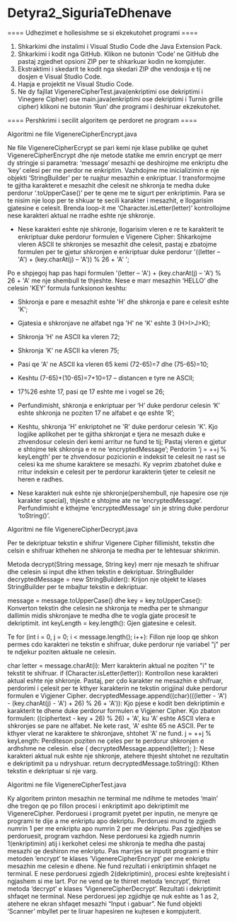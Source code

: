 # Detyra2_SiguriaTeDhenave

==== Udhezimet e hollesishme se si ekzekutohet programi ====

1.	Shkarkimi dhe instalimi i Visual Studio Code dhe Java Extension Pack.
2.	Shkarkimi i kodit nga GitHub. Klikon ne butonin ‘Code’ ne GitHub dhe pastaj zgjedhet opsioni ZIP per te shkarkuar kodin ne kompjuter.    
3.	Ekstraktimi i skedarit te kodit nga skedari ZIP dhe vendosja e tij ne dosjen e Visual Studio Code. 
4.	Hapja e projektit ne Visual Studio Code.
5.	Ne dy fajllat VigenereCipherTest.java(enkriptimi ose dekriptimi i Vinegere Cipher) ose main.java(enkriptimi ose dekriptimi i Turnin grille cipher) klikoni ne butonin ‘Run’ dhe programi i deshiruar ekzekutohet.




==== Pershkrimi i secilit algoritem qe perdoret ne program ====


Algoritmi ne file VigenereCipherEncrypt.java 


Ne file VigenereCipherEcrypt se pari kemi nje klase publike qe quhet VigenereCipherEncrypt dhe nje metode statike me emrin encrypt qe merr dy stringje si parametra: ‘message’ mesazhi qe deshirojme me enkriptu dhe ‘key’ celesi per me perdor ne enkriptim.
Vazhdojme me inicializimin e nje objekti ‘StringBuilder’ per te ruajtur mesazhin e enkriptuar.
I transformojme te gjitha karakteret e mesazhit dhe celesit ne shkronja te medha duke perdorur ‘.toUpperCase()’ per te qene me te sigurt per enkriptimin. 
Para se te nisim nje loop per te shkuar te secili karakter i mesazhit, e llogarisim gjatesine e celesit.
Brenda loop-it me ‘Character.isLetter(letter)’ kontrollojme nese karakteri aktual ne rradhe eshte nje shkronje.
-	Nese karakteri eshte nje shkronje, llogarisim vleren e re te karakterit te enkriptuar duke perdorur formulen e Vigenere Cipher:
Shkarkojme vleren ASCII te shkronjes se mesazhit dhe celesit, pastaj e zbatojme formulen per te gjetur shkronjen e enkriptuar duke perdorur '((letter – 'A') + (key.charAt(j) – 'A')) % 26 + 'A' ';

Po e shpjegoj hap pas hapi formulen '(letter – 'A') + (key.charAt(j) – 'A') % 26 + 'A' me nje shembull te thjeshte. Nese e marr mesazhin ‘HELLO’ dhe celesin 'KEY' formula funksionon keshtu:
-	Shkronja e pare e mesazhit eshte 'H' dhe shkronja e pare e celesit eshte 'K';
-	Gjatesia e shkronjave ne alfabet nga 'H' ne 'K' eshte 3 (H>I>J>K);
-	Shkronja 'H' ne ASCII ka vleren 72;
-	Shkronja 'K' ne ASCII ka vleren 75;
-	Pasi qe 'A' ne ASCII ka vleren 65 kemi (72-65)=7 dhe (75-65)=10;
-	Keshtu (7-65)+(10-65)=7+10=17 – distancen e tyre ne ASCII;
-	17%26 eshte 17, pasi qe 17 eshte me i  vogel se 26;
-	Perfundimisht, shkronja e enkriptuar per ‘H’ duke perdorur celesin ‘K’ eshte shkronja ne poziten 17 ne alfabet e qe eshte ‘R’;
-	Keshtu, shkronja 'H' enkriptohet ne 'R' duke perdorur celesin 'K'. Kjo logjike aplikohet per te gjitha shkronjat e tjera ne mesazh duke e zhvendosur celesin deri kemi arritur ne fund te tij;
Pastaj vleren e gjetur e shtojme tek shkronja e re ne ‘encryptedMessage’;
Perdorim ‘j = ++j % keyLength’ per te zhvendosur pozicionin e indeksit te celesit ne rast se celesi ka me shume karaktere se mesazhi. Ky veprim zbatohet duke e rritur indeksin e celesit per te perdorur karakterin tjeter te celesit ne heren e radhes. 

-	Nese karakteri nuk eshte nje shkronje(pershembull, nje hapesire ose nje karakter special), thjesht e shtojme ate ne ‘encryptedMessage’.
Perfundimisht e kthejme ‘encryptedMessage’ sin je string duke perdorur ‘toString()’.




Algoritmi ne file VigenereCipherDecrypt.java 



Per te dekriptuar tekstin e shifrur Vigenere Cipher fillimisht, tekstin dhe celsin e shifruar kthehen ne shkronja te
medha per te lehtesuar shkrimin.

Metoda decrypt(String message, String key) merr nje mesazh te shifruar dhe celesin si input dhe kthen tekstin e dekriptuar.
StringBuilder decryptedMessage = new StringBuilder(): Krijon nje objekt te klases StringBuilder per te mbajtur tekstin e dekriptuar.

message = message.toUpperCase() dhe key = key.toUpperCase(): Konverton tekstin dhe celesin ne shkronja te medha per te shmangur dallimin midis shkronjave te medha dhe te vogla gjate procesit te dekriptimit.
int keyLength = key.length(): Gjen gjatesine e celesit.

Te for (int i = 0, j = 0; i < message.length(); i++): Fillon nje loop qe shkon permes cdo karakteri ne tekstin e shifruar, duke perdorur nje variabel "j" per te ndjekur poziten aktuale ne celesin.

char letter = message.charAt(i): Merr karakterin aktual ne poziten "i" te tekstit te shifruar.
if (Character.isLetter(letter)): Kontrollon nese karakteri aktual eshte nje shkronje.
Pastaj, per çdo karakter ne mesazhin e shifruar, perdorimi i çelesit per te kthyer karakterin ne tekstin origjinal duke perdorur formulen e Vigjener Cipher.
decryptedMessage.append((char)(((letter - 'A') - (key.charAt(j) - 'A') + 26) % 26 + 'A')): Kjo pjese e kodit ben dekriptimin e karakterit te dhene duke perdorur formulen e Vigjener Cipher. Kjo zbaton formulen: ((ciphertext - key + 26) % 26) + 'A', ku 'A' eshte ASCII vlera e shkronjes se pare ne alfabet. Ne kete rast, 'A' eshte 65 ne ASCII.                    Per te kthyer vlerat ne karaktere te shkronjave, shtohet 'A' ne fund.
j = ++j % keyLength: Perditeson poziten ne çeles per te perdorur shkronjen e ardhshme ne celesin.
else { decryptedMessage.append(letter); }: Nese karakteri aktual nuk eshte nje shkronje, atehere thjesht shtohet ne rezultatin e dekriptimit pa u ndryshuar.
return decryptedMessage.toString(): Kthen tekstin e dekriptuar si nje varg.



Algoritmi ne file VigenereCipherTest.java

Ky algoritem printon mesazhin ne terminal me ndihme te metodes ‘main’ dhe tregon qe po fillon procesi i enkriptimit apo dekriptimit me VigenereCipher.
Perdoruesi i programit pyetet per inputin, ne menyre qe programi te dije a me enkriptu apo dekriptu. Perdoruesi mund te zgjedh numrin 1 per me enkriptu apo numrin 2 per me dekriptu. 
Pas zgjedhjes se perdoruesit, program vazhdon.
Nese perdoruesi ka zgjedh numrin 1(enkriptimin) atij i kerkohet celesi me shkronja te medha dhe pastaj mesazhi qe deshiron me enkriptu. Pas marrjes se inputit programi e thirr metoden ‘encrypt’ te klases ‘VigenereCipherEncrypt’ per me enkriptu mesazhin me celesin e dhene. Ne fund rezultati i enkriptimin shfaqet ne terminal.
E nese perdoruesi zgjedh 2(dekriptimin), procesi eshte krejtesisht i ngjashem si me lart. Por ne vend qe te thirret metoda ‘encrypt’, thirret metoda ‘decrypt’ e klases ‘VigenereCipherDecrypt’. Rezultati i dekriptimit shfaqet ne terminal.
Nese perdoruesi jep zgjidhje qe nuk eshte as 1 as 2, atehere ne ekran shfaqet mesazhi “Input i gabuar”.
Ne fund objekti ‘Scanner’ mbyllet per te liruar hapesiren ne kujtesen e kompjuterit.

